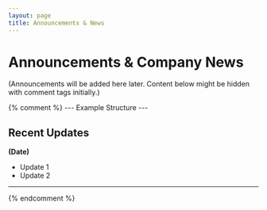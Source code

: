 ```yaml
---
layout: page
title: Announcements & News
---
```


# Announcements & Company News

(Announcements will be added here later. Content below might be hidden with comment tags initially.)

{% comment %}
--- Example Structure ---
## Recent Updates
**(Date)**
* Update 1
* Update 2
---
{% endcomment %}
